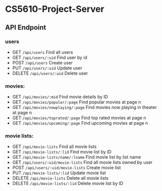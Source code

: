# CS5610-Project-Server
## API Endpoint
### users
* GET ```/api/users``` Find all users
* GET ```/api/users/:uid``` Find user by id
* POST ```/api/users``` Create user
* PUT ```/api/users/:uid``` Update user
* DELETE ```/api/users/:uid``` Delete user

### movies:
* GET ```/api/movies/:mid``` Find movie details by ID
* GET ```/api/movies/popular/:page``` Find popular movies at page n
* GET ```/api/movies/nowplaying/:page``` Find movies now playing in theater at page n
* GET ```/api/movies/toprated/:page``` Find top rated movies at page n
* GET ```/api/movies/upcoming/:page``` Find upcoming movies at page n

### movie lists:
* GET ```/api/movie-lists``` Find all movie lists
* GET ```/api/movie-lists/:lid``` Find movie list by ID
* GET ```/api/movie-lists/name/:lname``` Find movie list by list name
* GET ```/api/users/:uid/movie-lists``` Find all movie lists owned by user
* POST ```/api/users/:uid/movie-lists``` Create movie list
* PUT ```/api/movie-lists/:lid``` Update movie list
* DELETE ```/api/movie-lists``` Delete all movie lists
* DELETE ```/api/movie-lists/:lid``` Delete movie list by ID


